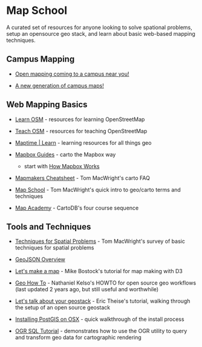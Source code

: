 # Map School

A curated set of resources for anyone looking to solve spational problems, setup an opensource geo stack, and learn about basic web-based mapping techniques.


## Campus Mapping

* [Open mapping coming to a campus near you!](https://www.mapbox.com/blog/open-mapping-college-campuses/)

* [A new generation of campus maps!](http://themarklee.com/2014/11/15/new-generation-campus-maps/)


## Web Mapping Basics

* [Learn OSM](http://learnosm.org/en/) - resources for learning OpenStreetMap

* [Teach OSM](http://teachosm.org/en/) - resources for teaching OpenStreetMap

* [Maptime | Learn](http://maptime.io/lessons-resources/) - learning
  resources for all things geo

* [Mapbox Guides](https://www.mapbox.com/guides/) - carto the Mapbox way
  * start with [How Mapbox Works](https://www.mapbox.com/guides/how-mapbox-works/)

* [Mapmakers Cheatsheet](https://github.com/tmcw/mapmakers-cheatsheet) -
  Tom MacWright's carto FAQ

* [Map School](http://mapschool.io/) - Tom MacWright's quick intro to 
  geo/carto terms and techniques 

* [Map Academy](http://academy.cartodb.com/) - CartoDB's four course sequence


## Tools and Techniques

* [Techniques for Spatial Problems](http://www.macwright.org/2014/11/21/solving-earth-problems.html) - Tom MacWright's survey of basic techniques for spatial problems

* [GeoJSON Overview](http://www.macwright.org/2015/03/23/geojson-second-bite.html) 

* [Let's make a map](http://bost.ocks.org/mike/map/) - Mike Bostock's tutorial
  for map making with D3

* [Geo How To](https://github.com/nvkelso/geo-how-to) - Nathaniel Kelso's HOWTO
  for open source geo workflows (last updated 2 years ago, but still
  useful and worthwhile)

* [Let's talk about your geostack](http://erictheise.github.io/geostack-deck/#/) - Eric Theise's tutorial, walking through the setup of an open source geostack

* [Installing PostGIS on OSX](http://morphocode.com/how-to-install-postgis-on-mac-os-x/) - quick walkthrough of the install process

* [OGR SQL Tutorial](https://github.com/maptime/OGR-SQL) - demonstrates how to
  use the OGR utility to query and transform geo data for cartographic rendering
